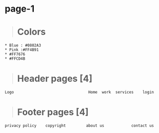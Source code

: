 # page-1

 >  # Colors
    * Blue : #0802A3
    * Pink :#FF4B91
    * #FF7676
    * #FFCD4B

  > # Header pages [4]
    Logo                                 Home  work  services    login


> # Footer pages [4]
    privacy policy    copyright         about us            contact us